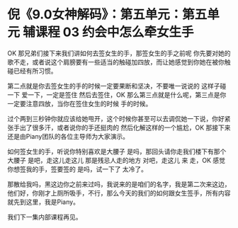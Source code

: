 # 倪《9.0女神解码》：第五单元：第五单元 辅课程 03 约会中怎么牵女生手

OK 那兄弟们接下来我们讲如何去签女生的手，那签女生的手之前呢 你先要对她的歌不走，或者说这个肩膀要有一些适当的触碰加四放，而让她感觉到你她在被你触碰已经有所习惯。

第二点就是你去签女生的手的时候一定要果断和坚决，不要唯一说说的 这样子碰一下 爱一下，一定是签住 然后去签住，OK 那么第三点就是什么呢，第三点是你一定要注意四放，当你在签住女生的时候 手的时候。

过个两到三秒钟你就应该给她甩开，这个时候你甚至可以去调侃她一下说，你好紧张手出了很多汗，或者说你的手还挺肉的 然后化解这样的一个尴尬，OK 那接下来还是由Piany团队的各位主导师为大家演示。

如何签女生的手，听说你特别喜欢是大腰子 是吗，那回头请你走我们楼下有那个大腰子 是吧，走这儿走这儿 那是残忌人走的地方 对吧，走这儿 来 走，OK 感觉你想签我的手，签要签的 是吗，试一下了 太冷了。

那散给我吗，黑这边你之前来过吗，我说来的是咱们的名字，我是第二次来这边，他们好，你刚才上厕所吸手，不行，那么今天的我们的如何跟女生签手，所有内容就先到这里，我是Piany。

我们下一集内部课程再见。